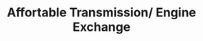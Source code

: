 ---
title: "Affortable Transmission/ Engine Exchange"
url: /chesapeake/affortable-transmission-engine-exchange/
shop: car repair
---